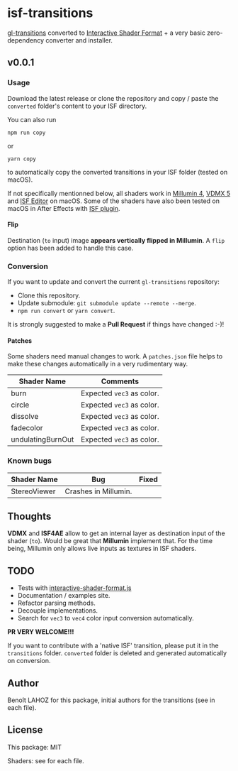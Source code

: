 # isf-transitions

[gl-transitions](https://github.com/gl-transitions/gl-transitions) converted to [Interactive Shader Format](https://editor.isf.video/) + a very basic zero-dependency converter and installer.

## v0.0.1

### Usage

Download the latest release or clone the repository and copy / paste the `converted` folder's content to your ISF directory.

You can also run

`npm run copy`

or

`yarn copy`

to automatically copy the converted transitions in your ISF folder (tested on macOS).

If not specifically mentionned below, all shaders work in [Millumin 4](https://www.millumin.com/v4/index.php), [VDMX 5](https://vidvox.net/) and [ISF Editor](https://isf.vidvox.net/desktop-editor/) on macOS. Some of the shaders have also been tested on macOS in After Effects with [ISF plugin](https://github.com/baku89/ISF4AE).

#### Flip

Destination (`to` input) image **appears vertically flipped in Millumin**.
A `flip` option has been added to handle this case.

### Conversion

If you want to update and convert the current `gl-transitions` repository:

- Clone this repository.
- Update submodule: `git submodule update --remote --merge`.
- `npm run convert` or `yarn convert`.

It is strongly suggested to make a **Pull Request** if things have changed :-)!

#### Patches

Some shaders need manual changes to work.
A `patches.json` file helps to make these changes automatically in a very rudimentary way.

| Shader Name       | Comments                  |
| ----------------- | ------------------------- |
| burn              | Expected `vec3` as color. |
| circle            | Expected `vec3` as color. |
| dissolve          | Expected `vec3` as color. |
| fadecolor         | Expected `vec3` as color. |
| undulatingBurnOut | Expected `vec3` as color. |

### Known bugs

| Shader Name  | Bug                  | Fixed |
| ------------ | -------------------- | ----- |
| StereoViewer | Crashes in Millumin. |       |

## Thoughts

**VDMX** and **ISF4AE** allow to get an internal layer as destination input of the shader (`to`). Would be great that **Millumin** implement that.
For the time being, Millumin only allows live inputs as textures in ISF shaders.

## TODO

- Tests with [interactive-shader-format.js](https://github.com/msfeldstein/interactive-shader-format-js)
- Documentation / examples site.
- Refactor parsing methods.
- Decouple implementations.
- Search for `vec3` to `vec4` color input conversion automatically.

**PR VERY WELCOME!!!**

If you want to contribute with a 'native ISF' transition, please put it in the `transitions` folder. `converted` folder is deleted and generated automatically on conversion.

## Author

Benoît LAHOZ for this package, initial authors for the transitions (see in each file).

## License

This package: MIT

Shaders: see for each file.

